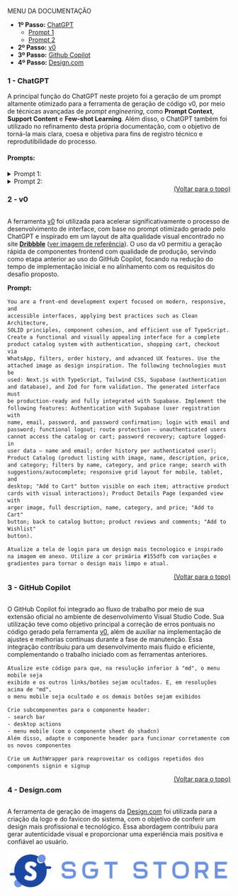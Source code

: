 <p>MENU DA DOCUMENTAÇÃO</p>
<ul id="menu">
    <li>
    <b>1º Passo:</b> 
        <a href="#chatgpt">ChatGPT</a>
        <ul>
            <li>
                <a href="#prompt-1">Prompt 1</a>
            </li>
            <li>
                <a href="#prompt-2">Prompt 2</a>
            </li>
        </ul>
    </li>
    <li>
    <b>2º Passo:</b> 
        <a href="#v0">v0</a>
    </li>
    <li>
    <b>3º Passo:</b> 
        <a href="#copilot">Github Copilot</a>
    </li>
    <li>
    <b>4º Passo:</b> 
        <a href="#design">Design.com</a>
    </li>
</ul>

<div id="chatgpt">

### 1 - ChatGPT

A principal função do ChatGPT neste projeto foi a geração de um prompt altamente otimizado para a ferramenta de geração de código v0, por meio de técnicas avançadas de _prompt engineering_, como **Prompt Context**, **Support Content** e **Few-shot Learning**. Além disso, o ChatGPT também foi utilizado no refinamento desta própria documentação, com o objetivo de torná-la mais clara, coesa e objetiva para fins de registro técnico e reprodutibilidade do processo.

#### **Prompts:**

<details>

<summary id="prompt-1"> Prompt 1:</summary>

```
You are a senior software development specialist, applying best
programming practices such as Clean Architecture, SOLID principles,
TDD, and well-structured, scalable code. Your task is to generate
a complete and functional user interface, based on the following
technical challenge description for the FullStack Developer position
- TypeScript and IACODE focus.
The project must implement all core and bonus features.
Use the provided visual reference as UI inspiration.
Prioritize high-quality code, well-defined UI components, and seamless UX.
Everything described must be treated as required in the final implementation.

PROJECT SPECIFICATIONS

DEADLINE: 7 days from the date the challenge is received
PROJECT NAME: stg-catalog-challenge
OBJECTIVE: Build a fully functional product catalog system with authentication,
using AI to accelerate low-code development, and integrate with WhatsApp for
order finalization.

CORE FUNCTIONALITIES
Authentication (Supabase)
    Login and registration screens
    Authentication via email/password
    Functional logout
    Route protection: non-authenticated users cannot access the catalog or cart
    Password recovery

Product Catalog
    Product list with image, name, price, and description
    Search/filter by product name
    Detailed product view (modal or separate page)
    Add to cart
    View cart with selected items
    Responsive interface (desktop and mobile)

WhatsApp Checkout Integration
    "Place Order" button in cart
    Generate formatted message with product data
    Redirect to wa.me with full order summary
    Clear cart after sending the order

TECHNICAL REQUIREMENTS
Mandatory Tech Stack:
    TypeScript (strictly typed)
    React or Next.js
    Supabase (authentication and database)
    Tailwind CSS for styling
    GitHub with a public repository

AI Usage:
    Use AI tools to accelerate development (ChatGPT, Cursor, v0.dev, Claude, etc.)
    Document in the README which AI tools were used and how
    Code must be clean, maintainable, and well-structured regardless of AI use

WhatsApp Integration:
    Use WhatsApp Business API or direct wa.me link
    Format the order message clearly and professionally
    Include customer data and list of selected products

SUPABASE DATABASE STRUCTURE
Tables:
    products: id, name, description, price, image_url, category, created_at
    cart_items: id, user_id, product_id, quantity, created_at
    users: managed automatically by Supabase Auth

Seed the database with at least 12 products across various categories:
    Electronics, clothing, home, sports
    Use realistic product prices (in BRL - R$)
    Use high-quality product images (Unsplash or Pexels)
    Write appealing descriptions

REQUIRED SCREENS
Screen 1: Login / Registration
    Login form (email and password)
    Registration form (full name, email, password, confirm password)
    Form validation
    Error/success feedback
    Auto-redirect after login

Screen 2: Main Catalog
    Responsive grid layout with at least 12 products
    Each product displays: image, name, price
    "Add to Cart" button on each product
    Navigation to the cart

Screen 3: Product Details
    Modal or page with expanded product info
    Larger image, full description, name, price
    "Add to Cart" button
    Back to catalog button

Screen 4: Shopping Cart
    List of selected products
    Editable quantity
    Remove item button
    "Checkout via WhatsApp" button
    "Continue Shopping" button

Screen 5: Order Confirmation
    Final order summary
    Customer information
    List of products and total price
    Confirmation button that redirects to WhatsApp with the order

WHATSAPP ORDER FORMAT
The message sent via WhatsApp must follow this structure:

*NOVO PEDIDO - STG CATALOG*
Cliente:* [User Name]
Email:* [User Email]
PRODUTOS:
- [Product Name] - Qtd: [X] - R$ [price]
- ...
TOTAL: R$ [total]
---
Pedido realizado via STG Catalog

Implementation:
    Retrieve logged-in user data
    Format cart products in the message
    Calculate total
    Generate wa.me link
    Open link in a new tab
    Clear cart after sending

UI/UX AND VISUAL STYLE
Visual Design:
    Clean and modern e-commerce interface
    Professional color palette (suggestion: blue/green for e-commerce)
    Well-organized components with appropriate spacing
    Consistent icon usage (Lucide React or Heroicons)
    Visually attractive product cards

UX/UI:
    Intuitive marketplace-like experience
    Loading states during requests
    Visual feedback for user actions (login, add to cart, etc.)
    Smooth animations
    Responsive layout for at least 3 breakpoints (mobile, tablet, desktop)

Forms:
    Use zod for validation
    Show real-time validation and error feedback

Identity:
    Strong, visually appealing interface
    Tech-focused design with emphasis on both UX/UI and code quality

DEPLOYMENT & DELIVERY
    GitHub repository
        Name: stg-catalog-challenge
        Public visibility
        Main branch: main
        Production deploy via Vercel, Netlify or similar (required)
    README.md (required)
    Sections:
        About the project
        Tech stack used and rationale
        AI tools used and how they contributed
        How to run locally (step-by-step)
        Live links (app and Supabase if public)
        Full checklist of implemented features

ADDITIONAL (TO BE TREATED AS REQUIRED)
Bonus Features:
    Order history per user
    Advanced filters (category, price range)
    Discount coupons system
    Wishlist
    Product reviews and ratings
    Dark mode toggle
    PWA support
    Context API for state management
    Custom hooks
    Unit tests (Jest, Testing Library)
    Error boundaries
    SEO optimization
    Performance optimizations (lazy loading, memoization)
    Internationalization (i18n)

Advanced UI/UX:
    Framer Motion animations
    Skeleton loading
    Toast notifications
    Breadcrumbs
    Infinite scroll or pagination
    Search with autocomplete/suggestions

EVALUATION CRITERIA
Functionality (40%)
    Authentication fully functional
    Product catalog loads correctly
    Cart operations work as expected
    WhatsApp integration operational
    Live app deployed and accessible

Code Quality (30%)
    Proper TypeScript usage
    Organized, scalable project structure
    Clean and readable code
    Modern React/Next.js patterns

UI/UX (20%)
    Professional, polished UI
    Responsive and accessible design
    Visual feedback and transitions

AI Usage (10%)
    Clear README documentation of AI tools
    Reviewed and optimized generated code
    Effective use of AI with demonstrated understanding
```

</details>

<details>

<summary id="prompt-2"> Prompt 2:</summary>

```
Aperfeiçoe estes texto para serem utilizados na construção da documentação dos
promps e ferramentas utilizadas com IA:

### 1 - ChatGPT

A principal utilidade dessa inteligência artificial foi gerar um prompt otimizado
para ser utilizado na ferramenta de geração de código v0, através de técnicas de
prompt engineering como Prompt Context, Support Content e Few-shot Learning.
Além disso, essa IA também foi utilizada para aperfeiçoar esta própria documentação,
a fim de que ela se tornasse ainda mais clara e objetiva.
### 2 - v0

A partir do refinamento do prompt otimizado gerado pelo ChatGPT e uma inspiração
de layout retirada do website **[Dribbble](https://dribbble.com/)**
(Imagem em [anexo]("./images/inspiracao_v0.png)), a ferramenta de geração de
código <a href="https://v0.dev">v0</a> foi utilizada para otimização no tempo
de desenvolvimento de forma eficaz. Além disso, ela foi utilizada como ferramenta
anterior ao GitHub Copilot, de forma a otimizar o tempo de manutenção de código
e refinar o projeto para que ele atendesse os requisitos propostos pelo desafio.

### 3 - Github Copilot
A utilização do Github Copilot se deu através de sua extensão no ambiente de
desenvolvimento integrado Visual Studio Code, para a correção de eventuais erros
de código gerado pela IA <a href="#v0">v0</a> e otimização de atualizações
necessárias durante a fase de manutenção do código.

### 4 - Design.com
A ferramenta de geração de imagens da <a href="https://design.com">Design.com</a>
foi utilizada para a criação da logo e do favicon do sistema, afim de deixa-lo
com um design ainda mais profissional e tecnológico, gerando autenticidade e boa
experiência com o usuário
```

</details>

<div id="v0">

<div style="display: flex; justify-content:space-between">

### 2 - v0

<a href="#menu">
(Voltar para o topo)
</a>
</div>

A ferramenta [v0](https://v0.dev) foi utilizada para acelerar significativamente o processo de desenvolvimento de interface, com base no prompt otimizado gerado pelo ChatGPT e inspirado em um layout de alta qualidade visual encontrado no site **[Dribbble](https://dribbble.com/)** ([ver imagem de referência](./images/inspiracao_v0.png)). O uso da v0 permitiu a geração rápida de componentes frontend com qualidade de produção, servindo como etapa anterior ao uso do GitHub Copilot, focando na redução do tempo de implementação inicial e no alinhamento com os requisitos do desafio proposto.

**Prompt:**

```
You are a front-end development expert focused on modern, responsive, and
accessible interfaces, applying best practices such as Clean Architecture,
SOLID principles, component cohesion, and efficient use of TypeScript.
Create a functional and visually appealing interface for a complete
product catalog system with authentication, shopping cart, checkout via
WhatsApp, filters, order history, and advanced UX features. Use the
attached image as design inspiration. The following technologies must be
used: Next.js with TypeScript, Tailwind CSS, Supabase (authentication
and database), and Zod for form validation. The generated interface must
be production-ready and fully integrated with Supabase. Implement the
following features: Authentication with Supabase (user registration with
name, email, password, and password confirmation; login with email and
password; functional logout; route protection – unauthenticated users
cannot access the catalog or cart; password recovery; capture logged-in
user data – name and email; order history per authenticated user);
Product Catalog (product listing with image, name, description, price,
and category; filters by name, category, and price range; search with
suggestions/autocomplete; responsive grid layout for mobile, tablet, and
desktop; "Add to Cart" button visible on each item; attractive product
cards with visual interactions); Product Details Page (expanded view with
arger image, full description, name, category, and price; "Add to Cart"
button; back to catalog button; product reviews and comments; "Add to Wishlist"
button).
```

```
Atualize a tela de login para um design mais tecnologico e inspirado na imagem em anexo. Utilize a cor primária #155dfb com variações e gradientes para tornar o design mais limpo e atual.
```

</div>

<div id="copilot">

<div style="display: flex; justify-content:space-between">

### 3 - GitHub Copilot

<a href="#menu">
(Voltar para o topo)
</a>
</div>

O GitHub Copilot foi integrado ao fluxo de trabalho por meio de sua extensão oficial no ambiente de desenvolvimento Visual Studio Code. Sua utilização teve como objetivo principal a correção de erros pontuais no código gerado pela ferramenta [v0](#v0), além de auxiliar na implementação de ajustes e melhorias contínuas durante a fase de manutenção. Essa integração contribuiu para um desenvolvimento mais fluido e eficiente, complementando o trabalho iniciado com as ferramentas anteriores.

```
Atualize este código para que, na resulução inferior à "md", o menu mobile seja
exibido e os outros links/botões sejam ocultados. E, em resoluções acima de "md",
o menu mobile seja ocultado e os demais botões sejam exibidos
```

```
Crie subcomponentes para o componente header:
- search bar
- desktop actions
- menu mobile (com o componente sheet do shadcn)
Além disso, adapte o componente header para funcionar corretamente com os novos componentes
```

```
Crie um AuthWrapper para reaproveitar os codigos repetidos dos components signin e signup
```

</div>

<div id="design">

<div style="display: flex; justify-content:space-between">

### 4 - <span>Design.com</span>

<a href="#menu">
(Voltar para o topo)
</a>
</div>

A ferramenta de geração de imagens da [Design.com](https://design.com) foi utilizada para a criação da logo e do favicon do sistema, com o objetivo de conferir um design mais profissional e tecnológico. Essa abordagem contribuiu para gerar autenticidade visual e proporcionar uma experiência mais positiva e confiável ao usuário.

<div style="display: flex; justify-content:space-between">
    <img src="https://github.com/GabrielDantas-99/stg-catalog-challenge/blob/develop/public/sgt_store_logo_light.png" />
</div>

</div>
